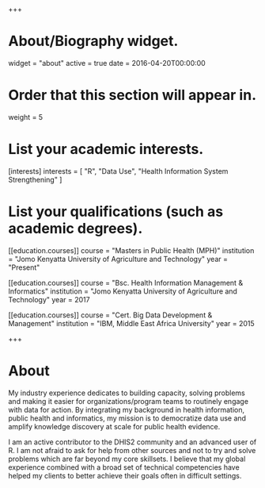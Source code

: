 +++
# About/Biography widget.
widget = "about"
active = true
date = 2016-04-20T00:00:00

# Order that this section will appear in.
weight = 5

# List your academic interests.
[interests]
  interests = [
    "R",
    "Data Use",
    "Health Information System Strengthening"
  ]

# List your qualifications (such as academic degrees).
[[education.courses]]
  course = "Masters in Public Health (MPH)"
  institution = "Jomo Kenyatta University of Agriculture and Technology"
  year = "Present"

[[education.courses]]
  course = "Bsc. Health Information Management & Informatics"
  institution = "Jomo Kenyatta University of Agriculture and Technology"
  year = 2017

[[education.courses]]
  course = "Cert. Big Data Development & Management"
  institution = "IBM, Middle East Africa University"
  year = 2015
 
+++

# About

My industry experience dedicates to building capacity, solving problems and making it easier for organizations/program teams to routinely engage with data for action. By integrating my background in health information, public health and informatics, my mission is to democratize data use and amplify knowledge discovery at scale for public health evidence.

I am an active contributor to the DHIS2 community and an advanced user of R. I am not afraid to ask for help from other sources and not to try and solve problems which are far beyond my core skillsets. I believe that my global experience combined with a broad set of technical competencies have helped my clients to better achieve their goals often in difficult settings.
